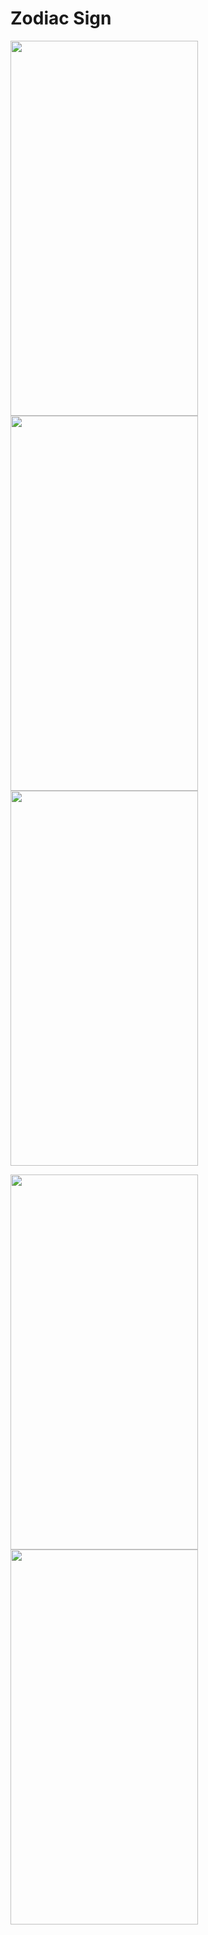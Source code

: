 # Zodiac Sign

<img src="https://user-images.githubusercontent.com/50717631/153752155-f8f60edf-1d16-4a1a-b0f7-ea0c59dd2f8c.png" width="300" height="600"><img src="https://user-images.githubusercontent.com/50717631/153752165-e82f6821-2ab9-4d0a-a36f-f6c45e6e9017.png" width="300" height="600">    <img src="https://user-images.githubusercontent.com/50717631/153752166-4bee108f-ab34-4d39-b95c-669ab97fd5f1.gif" width="300" height="600">


<img src="https://user-images.githubusercontent.com/50717631/153752158-f3416e21-115f-479e-a6df-76ac6d03015b.png" width="300" height="600">    <img src="https://user-images.githubusercontent.com/50717631/153752163-6b43b06c-971f-4393-b771-78f78a65471a.png" width="300" height="600">
